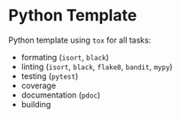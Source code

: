 # Python Template

Python template using `tox` for all tasks:

* formating (`isort`, `black`)
* linting (`isort`, `black`, `flake8`, `bandit`, `mypy`)
* testing (`pytest`)
* coverage
* documentation (`pdoc`)
* building
